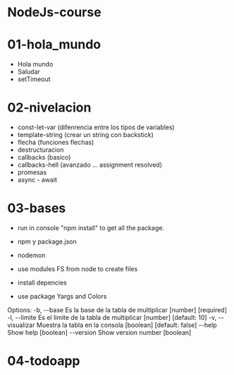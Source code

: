 # NodeJs-course

# 01-hola_mundo

- Hola mundo
- Saludar
- setTimeout

# 02-nivelacion

- const-let-var (difenrencia entre los tipos de variables)
- template-string (crear un string con backstick)
- flecha (funciones flechas)
- destructuracion
- callbacks (basico)
- callbacks-hell (avanzado ... assignment resolved)
- promesas
- async - await

# 03-bases

- run in console "npm install" to get all the package.

- npm y package.json
- nodemon
- use modules FS from node to create files
- install depencies
- use package Yargs and Colors

Options:
-b, --base Es la base de la tabla de multiplicar [number] [required]
-l, --limite Es el limite de la tabla de multiplicar [number] [default: 10]
-v, --visualizar Muestra la tabla en la consola [boolean] [default: false]
--help Show help [boolean]
--version Show version number [boolean]

# 04-todoapp
